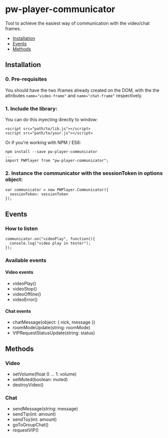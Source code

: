 # pw-player-communicator

Tool to achieve the easiest way of communication with the video/chat frames.

 - [Installation](#Installation)
 - [Events](#Events)
 - [Methods](#Methods)

## Installation

### 0. Pre-requisites

You should have the two iframes already created on the DOM, with the the attributes `name="video-frame"` and `name="chat-frame"` respectively.

### 1. Include the library:

You can do this inyecting directly to window:

    <script src="path/to/lib.js"></script>
    <script src="path/to/your.js"></script>

Or if you're working with NPM / ES6:

    npm install --save pw-player-communicator
    ...
    import PWPlayer from "pw-player-communicator";


### 2. Instance the communicator with the sessionToken in options object:

    var communicator = new PWPlayer.Communicator({
      sessionToken: sessionToken
    });

## Events

### How to listen

    communicator.on("videoPlay", function(){
      console.log("video play in tester");
    });

### Available events

#### Video events

  - videoPlay()
  - videoStop()
  - videoOffline()
  - videoError()

#### Chat events

  - chatMessage(object: { nick, message })
  - roomModeUpdate(string: roomMode)
  - VIPRequestStatusUpdate(string: status)

## Methods

### Video

  - setVolume(float 0 ... 1: volume)
  - setMuted(boolean: muted)
  - destroyVideo()

### Chat

  - sendMessage(string: message)
  - sendTip(int: amount)
  - sendToy(int: amount)
  - goToGroupChat()
  - requestVIP()
